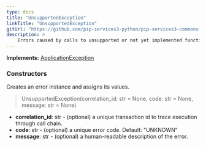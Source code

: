 ```yaml
---
type: docs
title: "UnsupportedException"
linkTitle: "UnsupportedException"
gitUrl: "https://github.com/pip-services3-python/pip-services3-commons-python"
description: >
    Errors caused by calls to unsupported or not yet implemented functionality.
---
```


**Implements:** [ApplicationException](../application_exception)

### Constructors
Creates an error instance and assigns its values.

> UnsupportedException(correlation_id: str = None, code: str = None, message: str = None)

- **correlation_id**: str - (optional) a unique transaction id to trace execution through call chain.
- **code**: str - (optional) a unique error code. Default: "UNKNOWN"
- **message**: str - (optional) a human-readable description of the error.

